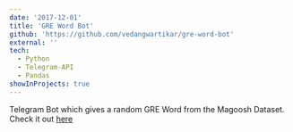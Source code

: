 ```yaml
---
date: '2017-12-01'
title: 'GRE Word Bot'
github: 'https://github.com/vedangwartikar/gre-word-bot'
external: ''
tech:
  - Python
  - Telegram-API
  - Pandas
showInProjects: true
---
```


Telegram Bot which gives a random GRE Word from the Magoosh Dataset. Check it out [here](https://t.me/dogecoin_updates_bot)